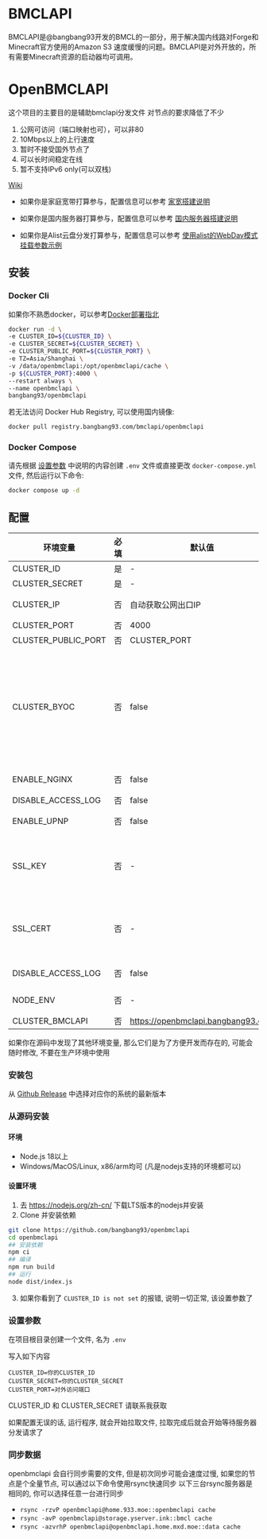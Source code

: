 # BMCLAPI
BMCLAPI是@bangbang93开发的BMCL的一部分，用于解决国内线路对Forge和Minecraft官方使用的Amazon S3 速度缓慢的问题。BMCLAPI是对外开放的，所有需要Minecraft资源的启动器均可调用。


# OpenBMCLAPI
这个项目的主要目的是辅助bmclapi分发文件
对节点的要求降低了不少

1. 公网可访问（端口映射也可），可以非80
2. 10Mbps以上的上行速度
3. 暂时不接受国外节点了
4. 可以长时间稳定在线
5. 暂不支持IPv6 only(可以双栈)

[Wiki](https://github.com/bangbang93/openbmclapi/wiki)

- 如果你是家庭宽带打算参与，配置信息可以参考 [家宽搭建说明](https://github.com/bangbang93/openbmclapi/wiki/%E5%AE%B6%E5%AE%BD%E6%90%AD%E5%BB%BA%E8%AF%B4%E6%98%8E)

- 如果你是国内服务器打算参与，配置信息可以参考 [国内服务器搭建说明](https://github.com/bangbang93/openbmclapi/wiki/%E5%9B%BD%E5%86%85%E6%9C%8D%E5%8A%A1%E5%99%A8%E6%90%AD%E5%BB%BA%E8%AF%B4%E6%98%8E)
- 如果你是Alist云盘分发打算参与，配置信息可以参考 [使用alist的WebDav模式挂载参数示例](https://github.com/bangbang93/openbmclapi/wiki/%E4%BD%BF%E7%94%A8alist%E7%9A%84WebDav%E6%A8%A1%E5%BC%8F%E6%8C%82%E8%BD%BD%E5%8F%82%E6%95%B0%E7%A4%BA%E4%BE%8B)

安装
---

### Docker Cli

如果你不熟悉docker，可以参考[Docker部署指北](https://github.com/bangbang93/openbmclapi/wiki/docker%E9%83%A8%E7%BD%B2%E6%8C%87%E5%8C%97)

```bash
docker run -d \
-e CLUSTER_ID=${CLUSTER_ID} \
-e CLUSTER_SECRET=${CLUSTER_SECRET} \
-e CLUSTER_PUBLIC_PORT=${CLUSTER_PORT} \
-e TZ=Asia/Shanghai \
-v /data/openbmclapi:/opt/openbmclapi/cache \
-p ${CLUSTER_PORT}:4000 \
--restart always \
--name openbmclapi \
bangbang93/openbmclapi
```

若无法访问 Docker Hub Registry, 可以使用国内镜像:

```bash
docker pull registry.bangbang93.com/bmclapi/openbmclapi
```

### Docker Compose
请先根据 [设置参数](#设置参数) 中说明的内容创建 `.env` 文件或直接更改 `docker-compose.yml` 文件, 然后运行以下命令:

```bash
docker compose up -d
```

## 配置

| 环境变量                | 必填 | 默认值          | 说明                                                                                                     |
|---------------------|----|--------------|--------------------------------------------------------------------------------------------------------|
| CLUSTER_ID          | 是  | -            | 集群 ID                                                                                                  |
| CLUSTER_SECRET      | 是  | -            | 集群密钥                                                                                                   |
| CLUSTER_IP          | 否  | 自动获取公网出口IP   | 用户访问时使用的 IP 或域名                                                                                        |
| CLUSTER_PORT        | 否  | 4000         | 监听端口                                                                                                   |
| CLUSTER_PUBLIC_PORT | 否  | CLUSTER_PORT | 对外端口                                                                                                   |
| CLUSTER_BYOC        | 否  | false        | 是否使用自定义域名, (BYOC=Bring you own certificate),当使用国内服务器需要备案时, 需要启用这个参数来使用你自己的域名, 并且你需要自己提供ssl termination |
| ENABLE_NGINX        | 否  | false        | 使用 nginx 提供文件服务                                                                                        |
| DISABLE_ACCESS_LOG  | 否  | false        | 禁用访问日志输出                                                                                               |
| ENABLE_UPNP         | 否  | false        | 启用 UPNP 端口映射                                                                                           |
| SSL_KEY             | 否  | -            | （仅当开启BYOC时）  SSL 证书私钥。可以直接粘贴证书内容，也可以填写文件名                                                              |
| SSL_CERT            | 否  | -            | （仅当开启BYOC时）  SSL 证书公钥。可以直接粘贴证书内容，也可以填写文件名                                                              |
| DISABLE_ACCESS_LOG            | 否  | false            | 关闭访问日志控制台输出                                                              |
| NODE_ENV            | 否  | -            | 开发调试环境（development）                                                              |
| CLUSTER_BMCLAPI            | 否  | https://openbmclapi.bangbang93.com            | 主控地址                                                              |

如果你在源码中发现了其他环境变量, 那么它们是为了方便开发而存在的, 可能会随时修改, 不要在生产环境中使用

### 安装包

从 [Github Release](https://github.com/bangbang93/openbmclapi/releases) 中选择对应你的系统的最新版本

### 从源码安装

#### 环境

- Node.js 18以上
- Windows/MacOS/Linux, x86/arm均可 (凡是nodejs支持的环境都可以)

#### 设置环境

1. 去 <https://nodejs.org/zh-cn/> 下载LTS版本的nodejs并安装
2. Clone 并安装依赖

```bash
git clone https://github.com/bangbang93/openbmclapi
cd openbmclapi
## 安装依赖
npm ci
## 编译
npm run build
## 运行
node dist/index.js
```

3. 如果你看到了 `CLUSTER_ID is not set` 的报错, 说明一切正常, 该设置参数了

### 设置参数

在项目根目录创建一个文件, 名为 `.env`

写入如下内容

```env
CLUSTER_ID=你的CLUSTER_ID
CLUSTER_SECRET=你的CLUSTER_SECRET
CLUSTER_PORT=对外访问端口
```

CLUSTER_ID 和 CLUSTER_SECRET 请联系我获取

如果配置无误的话, 运行程序, 就会开始拉取文件, 拉取完成后就会开始等待服务器分发请求了

### 同步数据

openbmclapi 会自行同步需要的文件, 但是初次同步可能会速度过慢, 如果您的节点是个全量节点, 可以通过以下命令使用rsync快速同步
以下三台rsync服务器是相同的, 你可以选择任意一台进行同步
- `rsync -rzvP openbmclapi@home.933.moe::openbmclapi cache`
- `rsync -avP openbmclapi@storage.yserver.ink::bmcl cache`
- `rsync -azvrhP openbmclapi@openbmclapi.home.mxd.moe::data cache`
